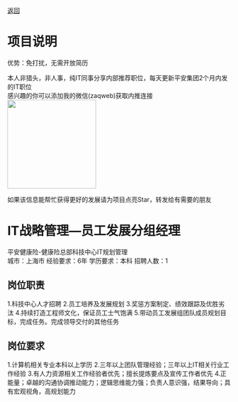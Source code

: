 [返回](../)

# 项目说明

优势：免打扰，无需开放简历

本人非猎头，非人事，纯IT同事分享内部推荐职位，每天更新平安集团2个月内发的IT职位  
感兴趣的你可以添加我的微信(zaqweb)获取内推连接  
<img src="https://github.com/zaqweb/PA-IT-JOBS/blob/master/WechatICode.jpeg"  height="200" width="200">

如果该信息能帮忙获得更好的发展请为项目点亮Star，转发给有需要的朋友

# IT战略管理—员工发展分组经理
平安健康险-健康险总部科技中心IT规划管理  
城市：上海市 经验要求：6年 学历要求：本科  招聘人数：1

## 岗位职责
1.科技中心人才招聘
2.员工培养及发展规划
3.奖惩方案制定、绩效跟踪及优胜劣汰
4.持续打造工程师文化，保证员工士气饱满
5.带动员工发展组团队成员规划目标，完成任务。完成领导交付的其他任务

## 岗位要求
1.计算机相关专业本科以上学历
2.三年以上团队管理经验；三年以上IT相关行业工作经验
3.有人力资源相关工作经验者优先；擅长提炼要点及宣传工作者优先
4.正能量；卓越的沟通协调推动能力；逻辑思维能力强；负责人意识强，结果导向；具有宏观视角，高规划能力




